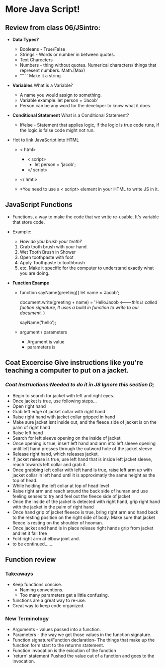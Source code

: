 # More Java Script!

## Review from class 06/JSintro: 
* **Data Types?**
  * Booleans - True/False
  * Strings - Words or number in between quotes.
  * Text Charecters
  * Numbers - thing without quotes. Numerical characters/ things that represent numbers. Math.(Max) 
  * "" '' Make it a string
* **Variables** What is a Variable? 
  * A name you would assign to something. 
  * Variable example: let person = 'Jacob'
  * Person can be any word for the developer to know what it does.

* **Conditional Statement** What is a Conditional Statement?
  * If/else - Statement that applies logic, if the logic is true code runs, if the logic is false code might not run.

* Hot to link JavaScript into HTML 
  * < html>
    * < script> 
      * let person = 'jacob';
    * </ script>
  * </ hmtl>

  * *You need to use a < script> element in your HTML to write JS in it. 

## **JavaScript** Functions
  * Functions, a way to make the code that we write re-usable. It's variable that store code. 
  * Example:
    * *How do you brush your teeth?*
    1. Grab tooth brush with your hand.
    2. Wet Tooth Brush in Shower
    3. Open toothpaste with foot
    4. Apply Toothpaste to toothbrush
    5. etc. Make it specific for the computer to understand exactly what you are doing. 

  * **Function Exampe**
    * function sayName(greeting){
      let name = 'Jacob';

      document.write(greeting + name) = 'HelloJacob
      <---_this is called fuction signature, It uses a build in function to write to our document._ 
    }

      sayName('hello');

    * argument / parameters
      * Argument is value
      * parameters is

## **Coat Excercise** Give instructions like you're teaching a computer to put on a jacket.
### *Coat Instructions:Needed to do it in JS Ignore this section D;*
  * Begin to search for jacket with left and right eyes. 
  * Once jacket is true, use following steps...
  * Open right hand
  * Grab left edge of jacket collar with right hand
  * Raise right hand with jacket collar gripped in hand
  * Make sure jacket isnt inside out, and the fleece side of jacket is on the palm of right hand
  * Raise left hand
  * Search for left sleeve opening on the inside of jacket
  * Once opening is true, insert left hand and arm into left sleeve opening until left hand presses through the outword hole of the jacket sleeve
  * Release right hand, which releases jacket. 
  * If jacket release is true, use left hand that is inside left jacket sleeve, reach towards left collar and grab it. 
  * Once grabbing left collar with left hand is true, raise left arm up with jacket collar in left hand until it is approximatly the same height as the top of head. 
  * While holding the left collar at top of head level 
  * Raise right arm and reach around the back side of human and use feeling senses to try and feel out the fleece side of jacket
  * Once the inside of the jacket is detected with right hand, grip right hand with the jacket in the palm of right hand
  * Once hand grip of jacket fleeece is true, bring right arm and hand back to the resting position on the right side of body. Make sure that jacket fleece is resting on the shoulder of hooman.
  * Once jacket and hand is in place release right hands grip from jacket and let it fall free
  * Fold right arm at elbow joint and.
  * to be continued.......

## Function review

### Takeaways
* Keep functions concise.
  * Naming conventions.
  * Too many parameters get a little confusing.
* functions are a great way to re-use.
* Great way to keep code organized.
### New Terminology
* Arguments - values passed into a function.
* Parameters - the way we get those values in the function signature.
* Function signature/Function declaration- The things that make up the function form start to the returmn statement.
* Function invocation is the exicution of the function
* 'return' statement Pushed the value out of a function and goes to the invocation.
 
